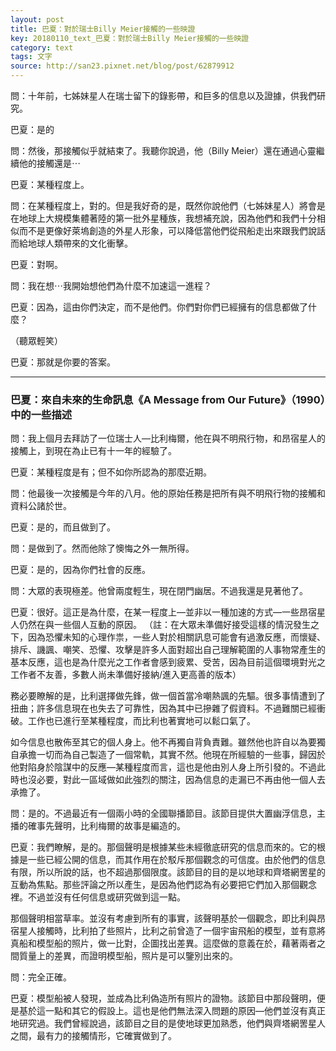 ```yaml
---
layout: post
title: 巴夏：對於瑞士Billy Meier接觸的一些映證
key: 20180110_text_巴夏：對於瑞士Billy Meier接觸的一些映證
category: text
tags: 文字
source: http://san23.pixnet.net/blog/post/62879912
---
```



問：十年前，七姊妹星人在瑞士留下的錄影帶，和巨多的信息以及證據，供我們研究。

巴夏：是的

問：然後，那接觸似乎就結束了。我聽你說過，他（Billy Meier）還在通過心靈繼續他的接觸還是⋯

巴夏：某種程度上。

問：在某種程度上，對的。但是我好奇的是，既然你說他們（七姊妹星人）將會是在地球上大規模集體著陸的第一批外星種族，我想補充說，因為他們和我們十分相似而不是更像好萊塢創造的外星人形象，可以降低當他們從飛船走出來跟我們說話而給地球人類帶來的文化衝擊。

巴夏：對啊。

問：我在想⋯我開始想他們為什麼不加速這一進程？

巴夏：因為，這由你們決定，而不是他們。你們對你們已經擁有的信息都做了什麼？

（聽眾輕笑）

巴夏：那就是你要的答案。

---

### 巴夏：來自未來的生命訊息《A Message from Our Future》（1990）中的一些描述

問：我上個月去拜訪了一位瑞士人—比利梅爾，他在與不明飛行物，和昂宿星人的接觸上，到現在為止已有十一年的經驗了。

巴夏：某種程度是有；但不如你所認為的那麼近期。

問：他最後一次接觸是今年的八月。他的原始任務是把所有與不明飛行物的接觸和資料公諸於世。

巴夏：是的，而且做到了。

問：是做到了。然而他除了懊悔之外一無所得。

巴夏：是的，因為你們社會的反應。

問：大眾的表現極差。他曾兩度輕生，現在閉門幽居。不過我還是見著他了。

巴夏：很好。這正是為什麼，在某一程度上—並非以一種加速的方式—一些昂宿星人仍然在與一些個人互動的原因。
（註：在大眾未準備好接受這樣的情況發生之下，因為恐懼未知的心理作祟，一些人對於相關訊息可能會有過激反應，而懷疑、排斥、譏諷、嘲笑、恐懼、攻擊是許多人面對超出自己理解範圍的人事物常產生的基本反應，這也是為什麼光之工作者會感到疲累、受苦，因為目前這個環境對光之工作者不友善，多數人尚未準備好接納/進入更高善的版本）

務必要瞭解的是，比利選擇做先鋒，做一個首當冷嘲熱諷的先驅。很多事情遭到了扭曲；許多信息現在也失去了可靠性，因為其中已摻雜了假資料。不過難關已經衝破。工作也已進行至某種程度，而比利也著實地可以鬆口氣了。

如今信息也散佈至其它的個人身上。他不再獨自背負責難。雖然他也許自以為要獨自承擔一切而為自己製造了一個常軌，其實不然。他現在所經驗的一些事，歸因於他對陷身於陰謀中的反應—某種程度而言，這也是他由別人身上所引發的。不過此時也沒必要，對此一區域做如此強烈的關注，因為信息的走漏已不再由他一個人去承擔了。

問：是的。不過最近有一個兩小時的全國聯播節目。該節目提供大置幽浮信息，主播的確事先聲明，比利梅爾的故事是編造的。

巴夏：我們瞭解，是的。那個聲明是根據某些未經徹底研究的信息而來的。它的根據是一些已經公開的信息，而其作用在於駁斥那個觀念的可信度。由於他們的信息有限，所以所說的話，也不超過那個限度。該節目的目的是以地球和齊塔網罟星的互動為焦點。那些評論之所以產生，是因為他們認為有必要把它們加入那個觀念裡。不過並沒有任何信息或研究做到這一點。

那個聲明相當草率。並沒有考慮到所有的事實，該聲明基於一個觀念，即比利與昂宿星人接觸時，比利拍了些照片，比利之前曾造了一個宇宙飛船的模型，並有意將真船和模型船的照片，做一比對，企圖找出差異。這麼做的意義在於，藉著兩者之間質量上的差異，而證明模型船，照片是可以鑒別出來的。

問：完全正確。

巴夏：模型船被人發現，並成為比利偽造所有照片的證物。該節目中那段聲明，便是基於這一點和其它的假設上。這也是他們無法深入問題的原因—他們並沒有真正地研究過。我們曾經說過，該節目之目的是使地球更加熟悉，他們與齊塔網罟星人之間，最有力的接觸情形，它確實做到了。
